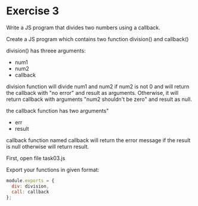 # Exercise 3

Write a JS program that divides two numbers using a callback.

Create a JS program which contains two function division() and callback()

division() has threee arguments:

- num1
- num2
- callback

division function will divide num1 and num2 if num2 is not 0 and will return the callback with "no error" and result as arguments. Otherwise, it will return callback with arguments "num2 shouldn't be zero" and result as null.

the callback function has two arguments"

- err
- result

callback function named callback will return the error message if the result is null otherwise will return result.

First, open file task03.js

Export your functions in given format:

```js
module.exports = {
  div: division,
  call: callback
};
```